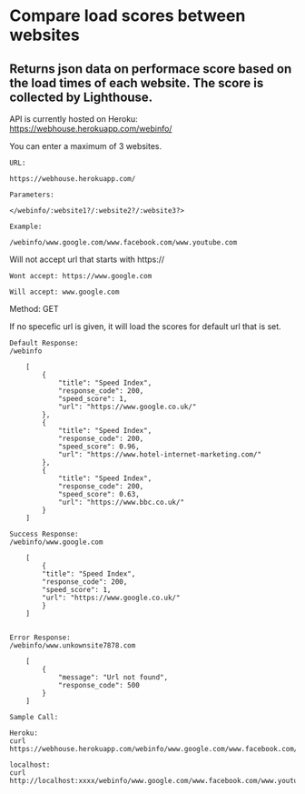 # Compare load scores between websites

 ## Returns json data on performace score based on the load times of each website. The score is collected by Lighthouse.

API is currently hosted on Heroku: https://webhouse.herokuapp.com/webinfo/

You can enter a maximum of 3 websites.

    URL:

    https://webhouse.herokuapp.com/

    Parameters:

    </webinfo/:website1?/:website2?/:website3?>

    Example:
    
    /webinfo/www.google.com/www.facebook.com/www.youtube.com

Will not accept url that starts with https://

    Wont accept: https://www.google.com

    Will accept: www.google.com

Method: GET 

If no specefic url is given, it will load the scores for default url that is set. 

    Default Response:
    /webinfo

        [
            {
                "title": "Speed Index",
                "response_code": 200,
                "speed_score": 1,
                "url": "https://www.google.co.uk/"
            },
            {
                "title": "Speed Index",
                "response_code": 200,
                "speed_score": 0.96,
                "url": "https://www.hotel-internet-marketing.com/"
            },
            {
                "title": "Speed Index",
                "response_code": 200,
                "speed_score": 0.63,
                "url": "https://www.bbc.co.uk/"
            }
        ]

    Success Response:
    /webinfo/www.google.com

        [
            {
            "title": "Speed Index",
            "response_code": 200,
            "speed_score": 1,
            "url": "https://www.google.co.uk/"
            }
        ]


    Error Response:
    /webinfo/www.unkownsite7878.com

        [
            {
                "message": "Url not found",
                "response_code": 500
            }
        ]

    Sample Call:

    Heroku:
    curl https://webhouse.herokuapp.com/webinfo/www.google.com/www.facebook.com/www.youtube.com

    localhost:
    curl http://localhost:xxxx/webinfo/www.google.com/www.facebook.com/www.youtube.com

